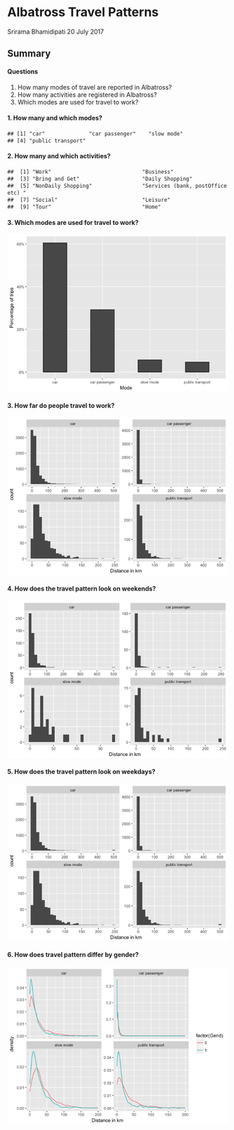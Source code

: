Albatross Travel Patterns
================
Srirama Bhamidipati
20 July 2017

Summary
-------

#### Questions

1.  How many modes of travel are reported in Albatross?
2.  How many activities are registered in Albatross?
3.  Which modes are used for travel to work?

#### 1. How many and which modes?

    ## [1] "car"              "car passenger"    "slow mode"       
    ## [4] "public transport"

#### 2. How many and which activities?

    ##  [1] "Work"                             "Business"                        
    ##  [3] "Bring and Get"                    "Daily Shopping"                  
    ##  [5] "NonDaily Shopping"                "Services (bank, postOffice etc) "
    ##  [7] "Social"                           "Leisure"                         
    ##  [9] "Tour"                             "Home"

#### 3. Which modes are used for travel to work?

![](AlbatrossReport_files/figure-markdown_github-ascii_identifiers/unnamed-chunk-4-1.png)

#### 3. How far do people travel to work?

![](AlbatrossReport_files/figure-markdown_github-ascii_identifiers/unnamed-chunk-6-1.png)

#### 4. How does the travel pattern look on weekends?

![](AlbatrossReport_files/figure-markdown_github-ascii_identifiers/unnamed-chunk-7-1.png)

#### 5. How does the travel pattern look on weekdays?

![](AlbatrossReport_files/figure-markdown_github-ascii_identifiers/unnamed-chunk-8-1.png)

#### 6. How does travel pattern differ by gender?

![](AlbatrossReport_files/figure-markdown_github-ascii_identifiers/unnamed-chunk-9-1.png)
